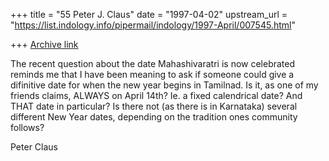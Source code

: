 +++
title = "55 Peter J. Claus"
date = "1997-04-02"
upstream_url = "https://list.indology.info/pipermail/indology/1997-April/007545.html"

+++
[Archive link](https://list.indology.info/pipermail/indology/1997-April/007545.html)


The recent question about the date Mahashivaratri is now celebrated
reminds me that I have been meaning to ask if someone could give a
difinitive date for when the new year begins in Tamilnad. Is it, as one of
my friends claims, ALWAYS on April 14th?  Ie. a fixed calendrical date?
And THAT date in particular?  Is there not (as there is in Karnataka)
several different New Year dates, depending on the tradition ones
community follows?

Peter Claus







